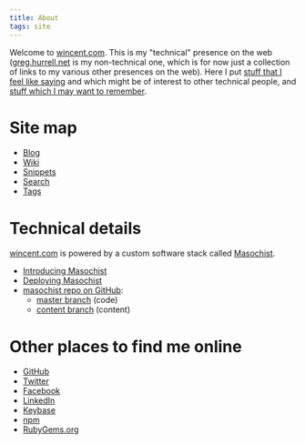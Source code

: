 ```yaml
---
title: About
tags: site
---
```


Welcome to [wincent.com](/). This is my "technical" presence on the web ([greg.hurrell.net](http://greg.hurrell.net) is my non-technical one, which is for now just a collection of links to my various other presences on the web). Here I put [stuff that I feel like saying](/blog) and which might be of interest to other technical people, and [stuff which I may want to remember](/wiki).

# Site map

* [Blog](/)
* [Wiki](/wiki)
* [Snippets](/snippets)
* [Search](/search)
* [Tags](/tags)

# Technical details

[wincent.com](/) is powered by a custom software stack called [Masochist](https://github.com/wincent/masochist).

* [Introducing Masochist](/blog/masochist)
* [Deploying Masochist](/blog/deploying-masochist)
* [masochist repo on GitHub](https://github.com/wincent/masochist):
  * [master branch](https://github.com/wincent/masochist/tree/master) (code)
  * [content branch](https://github.com/wincent/masochist/tree/content) (content)

# Other places to find me online

* [GitHub](https://github.com/wincent)
* [Twitter](https://twitter.com/wincent)
* [Facebook](https://facebook.com/glh)
* [LinkedIn](https://www.linkedin.com/in/greghurrell)
* [Keybase](https://keybase.io/wincent)
* [npm](https://www.npmjs.com/~wincent)
* [RubyGems.org](https://rubygems.org/profiles/wincent)
